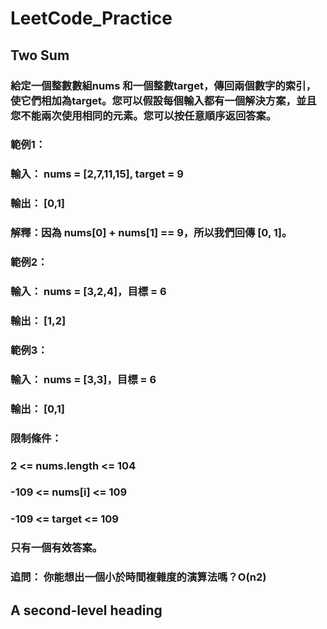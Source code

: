 # LeetCode_Practice
## Two Sum
### 給定一個整數數組nums 和一個整數target，傳回兩個數字的索引，使它們相加為target。您可以假設每個輸入都有一個解決方案，並且您不能兩次使用相同的元素。您可以按任意順序返回答案。
### 範例1：
### 輸入： nums = [2,7,11,15], target = 9
### 輸出： [0,1]
### 解釋：因為 nums[0] + nums[1] == 9，所以我們回傳 [0, 1]。
### 範例2：

### 輸入： nums = [3,2,4]，目標 = 6
### 輸出： [1,2]
### 範例3：

### 輸入： nums = [3,3]，目標 = 6
### 輸出： [0,1]

### 限制條件：

### 2 <= nums.length <= 104
### -109 <= nums[i] <= 109
### -109 <= target <= 109
### 只有一個有效答案。
 
### 追問： 你能想出一個小於時間複雜度的演算法嗎？O(n2)
##
## A second-level heading
